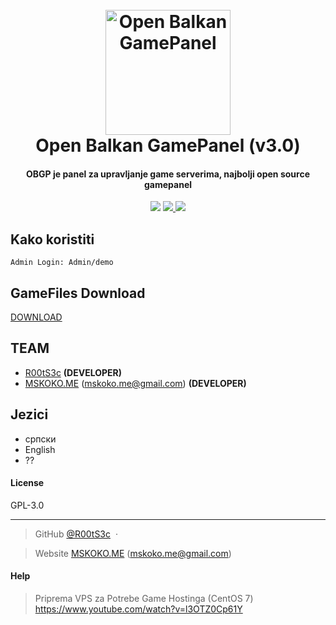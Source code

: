 
<h1 align="center">
  <br>
  <a href="https://obgp.github.io"><img src="https://i.imgur.com/unnxAPA.png" alt="Open Balkan GamePanel" width="200"></a>
  <br>
  Open Balkan GamePanel (v3.0)
  <br>
</h1>

<h4 align="center">OBGP je panel za upravljanje game serverima, najbolji open source gamepanel</h4>
<p align="center">
  <a href="#"><img src="https://badges.gitter.im/OrigemWootOW/Lobby.svg"></a>
  <a href="#">
      <img src="https://img.shields.io/badge/SayThanks.io-%E2%98%BC-1EAEDB.svg">
  </a>
  <a href="https://www.paypal.me/1microfix">
    <img src="https://img.shields.io/badge/$-donate-ff69b4.svg?maxAge=2592000&amp;style=flat">
  </a>
</p>


## Kako koristiti

```
Admin Login: Admin/demo
```
## GameFiles Download
<a href="https://drive.google.com/drive/folders/1GcSZRJkaZSsqkFAAzE2g9gx2Izm5bVab?usp=sharing">DOWNLOAD</a>

## TEAM

- [R00tS3c](https://github.com/R00tS3c) __(DEVELOPER)__
- [MSKOKO.ME](https://github.com/mskoko) (mskoko.me@gmail.com) __(DEVELOPER)__


## Jezici

- српски
- English
- ??

#### License

GPL-3.0

---

> GitHub [@R00tS3c](https://github.com/R00tS3c) &nbsp;&middot;&nbsp;

> Website [MSKOKO.ME](https://github.com/mskoko) (mskoko.me@gmail.com)


#### Help

> Priprema VPS za Potrebe Game Hostinga (CentOS 7) https://www.youtube.com/watch?v=l3OTZ0Cp61Y
